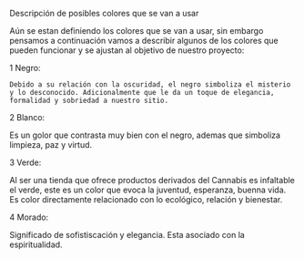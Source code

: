 Descripción de posibles colores que se van a usar

Aún se estan definiendo los colores que se van a usar, sin embargo pensamos a continuación vamos a describir algunos de los colores que pueden funcionar y se ajustan al objetivo de nuestro proyecto:

1 Negro:

```
Debido a su relación con la oscuridad, el negro simboliza el misterio y lo desconocido. Adicionalmente que le da un toque de elegancia, formalidad y sobriedad a nuestro sitio.
```

2 Blanco:

Es un golor que contrasta muy bien con el negro, ademas que simboliza limpieza, paz y virtud.

3 Verde:

Al ser una tienda que ofrece productos derivados del Cannabis es infaltable el verde, este es un color que evoca la juventud, esperanza, buenna vida. Es color directamente relacionado con lo ecológico, relación y bienestar. 

4 Morado:

Significado de sofistiscación y elegancia. Esta asociado con la espiritualidad. 

